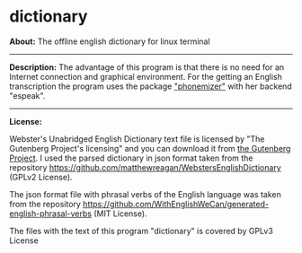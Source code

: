 # dictionary


**About:** The offline english dictionary for linux terminal

<hr>

**Description:** The advantage of this program is that there is no need for an Internet connection and graphical environment. For the getting an English transcription the program uses the package <a href="https://github.com/bootphon/phonemizer">"phonemizer"</a> with her backend "espeak".

<hr>

**License:** 

Webster's Unabridged English Dictionary text file is licensed by "The Gutenberg Project's licensing" and you can download it from <a href="http://www.gutenberg.org/"> the Gutenberg Project</a>.
I used the parsed dictionary in json format taken from the repository https://github.com/matthewreagan/WebstersEnglishDictionary (GPLv2 License).

The json format file with phrasal verbs of the English language was taken from the repository https://github.com/WithEnglishWeCan/generated-english-phrasal-verbs (MIT License).

The files with the text of this program "dictionary" is covered by GPLv3 License
